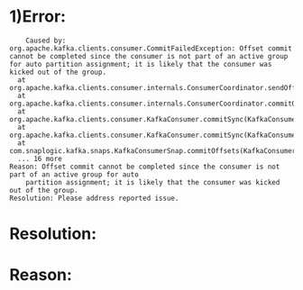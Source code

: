 1)Error:
===========
        Caused by: org.apache.kafka.clients.consumer.CommitFailedException: Offset commit cannot be completed since the consumer is not part of an active group for auto partition assignment; it is likely that the consumer was kicked out of the group.
      at org.apache.kafka.clients.consumer.internals.ConsumerCoordinator.sendOffsetCommitRequest(ConsumerCoordinator.java:1109)
      at org.apache.kafka.clients.consumer.internals.ConsumerCoordinator.commitOffsetsSync(ConsumerCoordinator.java:976)
      at org.apache.kafka.clients.consumer.KafkaConsumer.commitSync(KafkaConsumer.java:1511)
      at org.apache.kafka.clients.consumer.KafkaConsumer.commitSync(KafkaConsumer.java:1459)
      at com.snaplogic.kafka.snaps.KafkaConsumerSnap.commitOffsets(KafkaConsumerSnap.java:597)
      ... 16 more
    Reason: Offset commit cannot be completed since the consumer is not part of an active group for auto
        partition assignment; it is likely that the consumer was kicked out of the group.
    Resolution: Please address reported issue.


Resolution:
=============



Reason:
========
